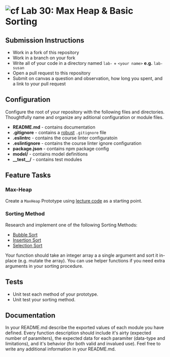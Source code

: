![cf](https://i.imgur.com/7v5ASc8.png) Lab 30: Max Heap & Basic Sorting
======

## Submission Instructions
* Work in a fork of this repository
* Work in a branch on your fork
* Write all of your code in a directory named `lab-` + `<your name>` **e.g.** `lab-susan`
* Open a pull request to this repository
* Submit on canvas a question and observation, how long you spent, and a link to your pull request

## Configuration 
Configure the root of your repository with the following files and directories. Thoughtfully name and organize any aditional configuration or module files.
* **README.md** - contains documentation
* **.gitignore** - contains a [robust](http://gitignore.io) `.gitignore` file 
* **.eslintrc** - contains the course linter configuratoin
* **.eslintignore** - contains the course linter ignore configuration
* **package.json** - contains npm package config
* **model/** - contains model definitions
* **\_\_test\_\_/** - contains test modules

## Feature Tasks  
### Max-Heap
Create a `MaxHeap` Prototype using [lecture code](https://github.com/codefellows/seattle-javascript-401d19/blob/master/20-hash-tables/lib/min-heap.js) as a starting point. 
### Sorting Method
Research and implement one of the following Sorting Methods:
* [Bubble Sort](https://en.wikipedia.org/wiki/Bubble_sort)
* [Insertion Sort](https://en.wikipedia.org/wiki/Insertion_sort)
* [Selection Sort](https://en.wikipedia.org/wiki/Selection_sort)

Your function should take an integer array a a single argument and sort it in-place (e.g. mutate the array). You can use helper functions if you need extra arguments in your sorting procedure.

## Tests
* Unit test each method of your prototype.
* Unit test your sorting method. 

## Documentation
In your README.md describe the exported values of each module you have defined. Every function description should include it's airty (expected number of paramiters), the expected data for each paramiter (data-type and limitations), and it's behavior (for both valid and invalued use). Feel free to write any additional information in your README.md.
